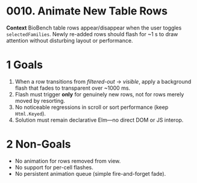 # 0010. Animate New Table Rows

**Context**
BioBench table rows appear/disappear when the user toggles `selectedFamilies`. Newly re-added rows should flash for \~1 s to draw attention without disturbing layout or performance.

# 1 Goals

1. When a row transitions from *filtered-out* → *visible*, apply a background flash that fades to transparent over \~1000 ms.
2. Flash must trigger **only** for genuinely new rows, not for rows merely moved by resorting.
3. No noticeable regressions in scroll or sort performance (keep `Html.Keyed`).
4. Solution must remain declarative Elm—no direct DOM or JS interop.

# 2 Non-Goals

* No animation for rows removed from view.
* No support for per-cell flashes.
* No persistent animation queue (simple fire-and-forget fade).
